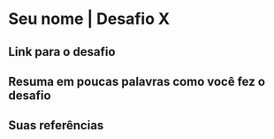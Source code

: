 # Seu nome | Desafio X

## Link para o desafio

## Resuma em poucas palavras como você fez o desafio

## Suas referências
